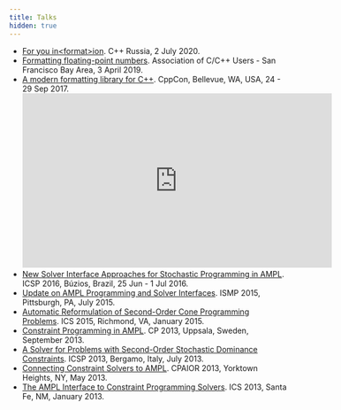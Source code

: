 ```yaml
---
title: Talks
hidden: true
---
```


<ul>
<li><a href="slides/2020-cpp-russia.pdf">For you in&lt;format&gt;ion</a>.
C++ Russia, 2 July 2020.</li>
<li><a href="slides/2019-04-fp.pdf">Formatting floating-point numbers</a>.
Association of C/C++ Users - San Francisco Bay Area, 3 April 2019.</li>
<li><a href="slides/2017-cppcon.pdf">A modern formatting library for C++</a>. CppCon, Bellevue, WA, USA, 24 - 29 Sep 2017.<br>
    <iframe width="560" height="315" src="https://www.youtube.com/embed/ptba_AqFYCM" frameborder="0" allowfullscreen></iframe></li>
<li><a href="slides/2016-06-30-icsp/">
    New Solver Interface Approaches for Stochastic Programming in AMPL</a>. ICSP 2016, Búzios, Brazil, 25 Jun - 1 Jul 2016.</li>
<li><a href="slides/2015-07-14-ismp/ampl-developments.html">
    Update on AMPL Programming and Solver Interfaces</a>. ISMP 2015, Pittsburgh, PA, July 2015.</li>
<li><a href="slides/2015-01-11-ics/socp-reformulation.html">
    Automatic Reformulation of Second-Order Cone Programming Problems</a>. ICS 2015, Richmond, VA, January 2015.</li>
<li><a href="slides/2013-09-16-cpsolvers/constraint-programming-in-ampl.html">
    Constraint Programming in AMPL</a>.
    CP 2013, Uppsala, Sweden, September 2013.</li>
<li><a href="slides/2013-07-11-icsp/ssdsolver.html">
    A Solver for Problems with Second-Order Stochastic Dominance Constraints</a>.
    ICSP 2013, Bergamo, Italy, July 2013.</li>
<li><a href="slides/2013-05-22-cpaior/connecting-cp-solvers-to-ampl.html">
    Connecting Constraint Solvers to AMPL</a>. CPAIOR 2013, Yorktown Heights, NY, May 2013.</li>
<li><a href="slides/2013-01-06-ics/ampl-interface-to-constraint-programming-solvers.html">
    The AMPL Interface to Constraint Programming Solvers</a>. ICS 2013, Santa Fe, NM, January 2013.</li>
</ul>